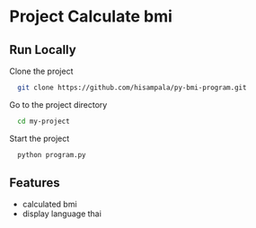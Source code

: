 
# Project Calculate bmi


## Run Locally

Clone the project

```bash
  git clone https://github.com/hisampala/py-bmi-program.git
```

Go to the project directory

```bash
  cd my-project
```



Start the project

```bash
  python program.py
```


## Features

- calculated bmi 
- display language thai



